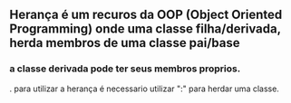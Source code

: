 ## Herança é um recuros da OOP (Object Oriented Programming) onde uma classe filha/derivada, herda membros de uma classe pai/base
### a classe derivada pode ter seus membros proprios.

. para utilizar a herança é necessario utilizar ":" para herdar uma classe.